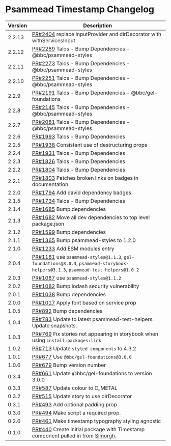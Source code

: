 # Psammead Timestamp Changelog

<!-- prettier-ignore -->
| Version | Description                                                                                                                                                                  |
| ------- | ---------------------------------------------------------------------------------------------------------------------------------------------------------------------------- |
| 2.2.13  | [PR#2404](https://github.com/bbc/psammead/pull/2404) replace inputProvider and dirDecorator with withServicesInput                                                           |
| 2.2.12  | [PR#2289](https://github.com/bbc/psammead/pull/2289) Talos - Bump Dependencies - @bbc/psammead-styles                                                                        |
| 2.2.11  | [PR#2273](https://github.com/bbc/psammead/pull/2273) Talos - Bump Dependencies - @bbc/psammead-styles                                                                        |
| 2.2.10  | [PR#2251](https://github.com/bbc/psammead/pull/2251) Talos - Bump Dependencies - @bbc/psammead-styles                                                                        |
| 2.2.9   | [PR#2191](https://github.com/bbc/psammead/pull/2191) Talos - Bump Dependencies - @bbc/gel-foundations                                                                        |
| 2.2.8   | [PR#2145](https://github.com/bbc/psammead/pull/2145) Talos - Bump Dependencies - @bbc/psammead-styles                                                                        |
| 2.2.7   | [PR#2081](https://github.com/bbc/psammead/pull/2081) Talos - Bump Dependencies - @bbc/psammead-styles                                                                        |
| 2.2.6   | [PR#1993](https://github.com/bbc/psammead/pull/1993) Talos - Bump Dependencies                                                                                               |
| 2.2.5   | [PR#1938](https://github.com/bbc/psammead/pull/1938) Consistent use of destructuring props                                                                                   |
| 2.2.4   | [PR#1931](https://github.com/bbc/psammead/pull/1931) Talos - Bump Dependencies                                                                                               |
| 2.2.3   | [PR#1826](https://github.com/bbc/psammead/pull/1826) Talos - Bump Dependencies                                                                                               |
| 2.2.2   | [PR#1804](https://github.com/bbc/psammead/pull/1804) Talos - Bump Dependencies                                                                                               |
| 2.2.1   | [PR#1803](https://github.com/bbc/psammead/pull/1803/) Patches broken links on badges in documentation                                                                        |
| 2.2.0   | [PR#1794](https://github.com/bbc/psammead/pull/1794) Add david dependency badges                                                                                             |
| 2.1.5   | [PR#1734](https://github.com/bbc/psammead/pull/1734) Talos - Bump Dependencies                                                                                               |
| 2.1.4   | [PR#1685](https://github.com/bbc/psammead/pull/1685) Bump dependencies                                                                                                       |
| 2.1.3   | [PR#1682](https://github.com/bbc/psammead/pull/1682) Move all dev dependencies to top level package.json                                                                     |
| 2.1.2   | [PR#1599](https://github.com/bbc/psammead/pull/1599) Bump dependencies                                                                                                       |
| 2.1.1   | [PR#1365](https://github.com/bbc/psammead/pull/1365) Bump psammead-styles to 1.2.0                                                                                           |
| 2.1.0   | [PR#1233](https://github.com/bbc/psammead/pull/1233) Add ESM modules entry                                                                                                   |
| 2.0.4   | [PR#1181](https://github.com/bbc/psammead/pull/1181) use `psammead-styles@1.1.3`, `gel-foundations@3.0.3`, `psammead-storybook-helpers@3.1.3`, `psammead-test-helpers@1.0.2` |
| 2.0.3   | [PR#1087](https://github.com/bbc/psammead/pull/1087) use `psammead-styles@1.1.2`                                                                                             |
| 2.0.2   | [PR#1082](https://github.com/bbc/psammead/pull/1082) Bump lodash security vulnerability                                                                                      |
| 2.0.1   | [PR#1038](https://github.com/bbc/psammead/pull/1038) Bump dependencies                                                                                                       |
| 2.0.0   | [PR#1017](https://github.com/bbc/psammead/pull/1017) Apply font based on service prop                                                                                        |
| 1.0.5   | [PR#892](https://github.com/bbc/psammead/pull/892) Bump dependencies                                                                                                         |
| 1.0.4   | [PR#783](https://github.com/bbc/psammead/pull/783) Update to latest psammead-test-helpers. Update snapshots.                                                                 |
| 1.0.3   | [PR#769](https://github.com/bbc/psammead/pull/769) Fix stories not appearing in storybook when using `install:packages:link`                                                 |
| 1.0.2   | [PR#713](https://github.com/bbc/psammead/pull/713) Update `styled-components` to 4.3.2                                                                                       |
| 1.0.1   | [PR#677](https://github.com/bbc/psammead/pull/677) Use `@bbc/gel-foundations@3.0.0`                                                                                          |
| 1.0.0   | [PR#679](https://github.com/bbc/psammead/pull/679) Bump version number                                                                                                       |
| 0.3.4   | [PR#661](https://github.com/bbc/psammead/pull/661) Update @bbc/gel-foundations to version 3.0.0                                                                              |
| 0.3.3   | [PR#587](https://github.com/bbc/psammead/pull/587) Update colour to C_METAL                                                                                                  |
| 0.3.2   | [PR#515](https://github.com/bbc/psammead/pull/515) Update story to use dirDecorator                                                                                          |
| 0.3.1   | [PR#493](https://github.com/bbc/psammead/pull/493) Add optional padding prop                                                                                                 |
| 0.3.0   | [PR#494](https://github.com/bbc/psammead/pull/494) Make script a required prop.                                                                                              |
| 0.2.0   | [PR#461](https://github.com/bbc/psammead/pull/461) Make timestamp typography styling agnostic                                                                                |
| 0.1.0   | [PR#440](https://github.com/bbc/psammead/pull/440) Create initial package with Timestamp component pulled in from [Simorgh](https://github.com/BBC-News/simorgh).            |
